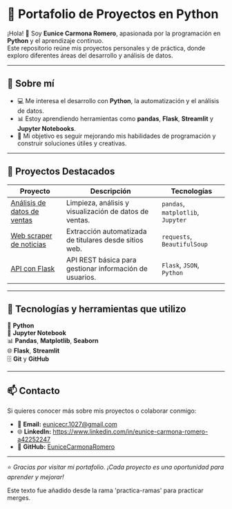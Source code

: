# 🐍 Portafolio de Proyectos en Python

¡Hola! 👋 Soy **Eunice Carmona Romero**, apasionada por la programación en **Python** y el aprendizaje continuo.  
Este repositorio reúne mis proyectos personales y de práctica, donde exploro diferentes áreas del desarrollo y análisis de datos.

---

## 🚀 Sobre mí
- 💻 Me interesa el desarrollo con **Python**, la automatización y el análisis de datos.  
- 📊 Estoy aprendiendo herramientas como **pandas**, **Flask**, **Streamlit** y **Jupyter Notebooks**.  
- 🎯 Mi objetivo es seguir mejorando mis habilidades de programación y construir soluciones útiles y creativas.

---

## 📁 Proyectos Destacados

| Proyecto | Descripción | Tecnologías |
|-----------|--------------|--------------|
| [Análisis de datos de ventas](./proyecto_analisis_ventas/) | Limpieza, análisis y visualización de datos de ventas. | `pandas`, `matplotlib`, `Jupyter` |
| [Web scraper de noticias](./proyecto_web_scraper/) | Extracción automatizada de titulares desde sitios web. | `requests`, `BeautifulSoup` |
| [API con Flask](./proyecto_api_flask/) | API REST básica para gestionar información de usuarios. | `Flask`, `JSON`, `Python` |


---

## 🧰 Tecnologías y herramientas que utilizo

🐍 **Python**  
📓 **Jupyter Notebook**  
📊 **Pandas**, **Matplotlib**, **Seaborn**  
🌐 **Flask**, **Streamlit**  
🗄️ **Git** y **GitHub**  

---

## 📫 Contacto

Si quieres conocer más sobre mis proyectos o colaborar conmigo:

- 💌 **Email:** eunicecr.1027@gmail.com 
- 🌐 **LinkedIn:** https://www.linkedin.com/in/eunice-carmona-romero-a42252247
- 🧠 **GitHub:** [EuniceCarmonaRomero](https://github.com/EuniceCarmonaRomero)

---

⭐️ *Gracias por visitar mi portafolio. ¡Cada proyecto es una oportunidad para aprender y mejorar!*

Este texto fue añadido desde la rama 'practica-ramas' para practicar merges.

